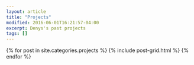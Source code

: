 ```yaml
---
layout: article
title: "Projects"
modified: 2016-06-01T16:21:57-04:00
excerpt: Denys's past projects
tags: []
---
```

<div class="tiles">
{% for post in site.categories.projects %}
  {% include post-grid.html %}
{% endfor %}
</div><!-- /.tiles -->
